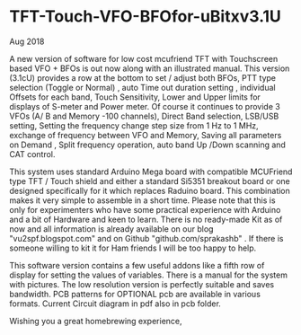 # TFT-Touch-VFO-BFOfor-uBitxv3.1U
Aug 2018

A new version of software for low cost mcufriend TFT with Touchscreen based VFO + BFOs is out now along with an illustrated manual. This version (3.1cU) provides a row at the bottom to set / adjust both BFOs, PTT type selection (Toggle or Normal) , auto Time out duration setting , individual Offsets for each band, Touch Sensitivity, Lower and Upper limits for displays of S-meter and Power meter. Of course it continues to provide 3 VFOs (A/ B and Memory -100 channels), Direct Band selection, LSB/USB setting, Setting the frequency change step size from 1 Hz to 1 MHz, exchange of frequency between VFO and Memory, Saving all parameters on Demand , Split frequency operation, auto band Up /Down scanning and CAT control.

This system uses standard Arduino Mega board with compatible MCUFriend type TFT / Touch shield and either a standard Si5351 breakout board or one designed specifically for it which replaces Raduino board. This combination makes it very simple to assemble in a short time. Please note that this is only for experimenters who have some practical experience with Arduino and a bit of Hardware and keen to learn. There is no ready-made Kit as of now and all information is already available on our blog "vu2spf.blogspot.com" and on Github "github.com/sprakashb" . If there is someone willing to kit it for Ham friends I will be too happy to help.


This software version contains a few useful addons like a fifth row of display for setting the values of variables.
There is a manual for the system with pictures. The low resolution version is perfectly suitable and saves bandwidth.
PCB patterns for OPTIONAL pcb are available in various formats. Current Circuit diagram in pdf also in pcb folder.

Wishing you a great homebrewing experience,
